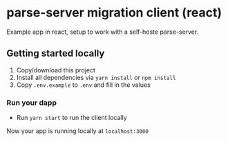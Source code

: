 # parse-server migration client (react)

Example app in react, setup to work with a self-hoste parse-server.

## Getting started locally

1. Copy/download this project
2. Install all dependencies via `yarn install` or `npm install`
3. Copy `.env.example` to `.env` and fill in the values 


### Run your dapp

- Run `yarn start` to run the client locally

Now your app is running locally at `localhost:3000`
